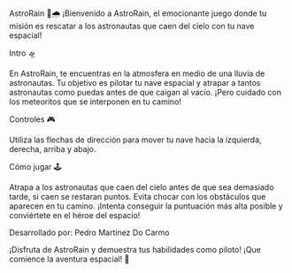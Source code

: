 AstroRain 🚀🌧️
¡Bienvenido a AstroRain, el emocionante juego donde tu misión es rescatar a los astronautas que caen del cielo con tu nave espacial!

Intro 🛸

En AstroRain, te encuentras en la atmosfera en medio de una lluvia de astronautas. Tu objetivo es pilotar tu nave espacial y atrapar a tantos astronautas como puedas antes de que caigan al vacío. ¡Pero cuidado con los meteoritos que se interponen en tu camino!


Controles 🎮

Utiliza las flechas de dirección para mover tu nave hacia la izquierda, derecha, arriba y abajo.


Cómo jugar 🕹️

Atrapa a los astronautas que caen del cielo antes de que sea demasiado tarde, si caen se restaran puntos.
Evita chocar con los obstáculos que aparecen en tu camino.
¡Intenta conseguir la puntuación más alta posible y conviértete en el héroe del espacio!


Desarrollado por: Pedro Martinez Do Carmo

¡Disfruta de AstroRain y demuestra tus habilidades como piloto!
¡Que comience la aventura espacial! 🚀 
